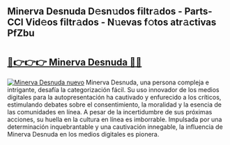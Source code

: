 ## Minerva Desnuda D𝚎sn𝚞dos filtr𝚊dos - Parts-CCl Vid𝚎os filtr𝚊dos - N𝚞evas f𝚘tos atr𝚊ctivas PfZbu

# <h2><a href="http://mb7oo3.tromn.icu/?c=Minerva+Desnuda">🔗👉👉👉 Minerva Desnuda 🔗🔗</a></h2>

[![Minerva Desnuda nuevo](https://i.imgur.com/pEAQMta.gif)](http://mb7oo3.tromn.icu/?c=Minerva+Desnuda)
Minerva Desnuda, una persona compleja e intrigante, desafía la categorización fácil. Su uso innovador de los medios digitales para la autopresentación ha cautivado y enfurecido a los críticos, estimulando debates sobre el consentimiento, la moralidad y la esencia de las comunidades en línea. A pesar de la incertidumbre de sus próximas acciones, su huella en la cultura en línea es imborrable. Impulsada por una determinación inquebrantable y una cautivación innegable, la influencia de Minerva Desnuda en los medios digitales es pionera.
